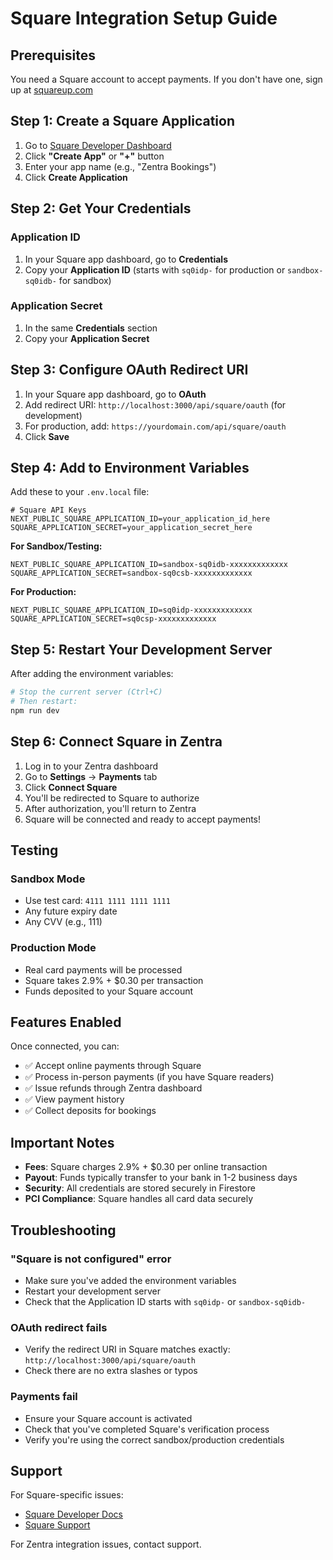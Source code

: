 # Square Integration Setup Guide

## Prerequisites
You need a Square account to accept payments. If you don't have one, sign up at [squareup.com](https://squareup.com)

## Step 1: Create a Square Application

1. Go to [Square Developer Dashboard](https://developer.squareup.com/apps)
2. Click **"Create App"** or **"+"** button
3. Enter your app name (e.g., "Zentra Bookings")
4. Click **Create Application**

## Step 2: Get Your Credentials

### Application ID
1. In your Square app dashboard, go to **Credentials**
2. Copy your **Application ID** (starts with `sq0idp-` for production or `sandbox-sq0idb-` for sandbox)

### Application Secret  
1. In the same **Credentials** section
2. Copy your **Application Secret**

## Step 3: Configure OAuth Redirect URI

1. In your Square app dashboard, go to **OAuth**
2. Add redirect URI: `http://localhost:3000/api/square/oauth` (for development)
3. For production, add: `https://yourdomain.com/api/square/oauth`
4. Click **Save**

## Step 4: Add to Environment Variables

Add these to your `.env.local` file:

```env
# Square API Keys
NEXT_PUBLIC_SQUARE_APPLICATION_ID=your_application_id_here
SQUARE_APPLICATION_SECRET=your_application_secret_here
```

**For Sandbox/Testing:**
```env
NEXT_PUBLIC_SQUARE_APPLICATION_ID=sandbox-sq0idb-xxxxxxxxxxxxx
SQUARE_APPLICATION_SECRET=sandbox-sq0csb-xxxxxxxxxxxxx
```

**For Production:**
```env
NEXT_PUBLIC_SQUARE_APPLICATION_ID=sq0idp-xxxxxxxxxxxxx
SQUARE_APPLICATION_SECRET=sq0csp-xxxxxxxxxxxxx
```

## Step 5: Restart Your Development Server

After adding the environment variables:

```bash
# Stop the current server (Ctrl+C)
# Then restart:
npm run dev
```

## Step 6: Connect Square in Zentra

1. Log in to your Zentra dashboard
2. Go to **Settings** → **Payments** tab
3. Click **Connect Square**
4. You'll be redirected to Square to authorize
5. After authorization, you'll return to Zentra
6. Square will be connected and ready to accept payments!

## Testing

### Sandbox Mode
- Use test card: `4111 1111 1111 1111`
- Any future expiry date
- Any CVV (e.g., 111)

### Production Mode
- Real card payments will be processed
- Square takes 2.9% + $0.30 per transaction
- Funds deposited to your Square account

## Features Enabled

Once connected, you can:
- ✅ Accept online payments through Square
- ✅ Process in-person payments (if you have Square readers)
- ✅ Issue refunds through Zentra dashboard
- ✅ View payment history
- ✅ Collect deposits for bookings

## Important Notes

- **Fees**: Square charges 2.9% + $0.30 per online transaction
- **Payout**: Funds typically transfer to your bank in 1-2 business days
- **Security**: All credentials are stored securely in Firestore
- **PCI Compliance**: Square handles all card data securely

## Troubleshooting

### "Square is not configured" error
- Make sure you've added the environment variables
- Restart your development server
- Check that the Application ID starts with `sq0idp-` or `sandbox-sq0idb-`

### OAuth redirect fails
- Verify the redirect URI in Square matches exactly: `http://localhost:3000/api/square/oauth`
- Check there are no extra slashes or typos

### Payments fail
- Ensure your Square account is activated
- Check that you've completed Square's verification process
- Verify you're using the correct sandbox/production credentials

## Support

For Square-specific issues:
- [Square Developer Docs](https://developer.squareup.com/docs)
- [Square Support](https://squareup.com/help)

For Zentra integration issues, contact support.












